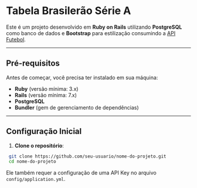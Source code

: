 # **Tabela Brasilerão Série A**

Este é um projeto desenvolvido em **Ruby on Rails** utilizando **PostgreSQL** como banco de dados e **Bootstrap** para estilização consumindo a [API Futebol]('https://dashboard.api-futebol.com.br/'). 

---

## **Pré-requisitos**

Antes de começar, você precisa ter instalado em sua máquina:

- **Ruby** (versão mínima: 3.x)
- **Rails** (versão mínima: 7.x)
- **PostgreSQL**
- **Bundler** (gem de gerenciamento de dependências)

---

## **Configuração Inicial**

1. **Clone o repositório**:
  ```bash
   git clone https://github.com/seu-usuario/nome-do-projeto.git
   cd nome-do-projeto
  ```


   Ele também requer a configuração de uma API Key no arquivo `config/application.yml`.
